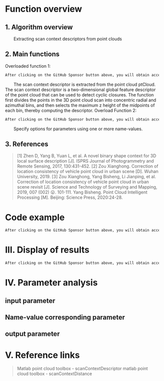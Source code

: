#  Function overview 

##  1. Algorithm overview 

   Extracting scan context descriptors from point clouds 

##  2. Main functions 

 Overloaded function 1: 

  ```python  
After clicking on the GitHub Sponsor button above, you will obtain access permissions to my private code repository ( https://github.com/slowlon/my_code_bar ) to view this blog code. By searching the code number of this blog, you can find the code you need, code number is: 2024020309574535876
  ```  
   The scan context descriptor is extracted from the point cloud ptCloud. The scan context descriptor is a two-dimensional global feature descriptor of the point cloud that can be used to detect cyclic closures. The function first divides the points in the 3D point cloud scan into concentric radial and azimuthal bins, and then selects the maximum z height of the midpoints of each bin, thereby computing the descriptor. Overload Function 2: 

  ```python  
After clicking on the GitHub Sponsor button above, you will obtain access permissions to my private code repository ( https://github.com/slowlon/my_code_bar ) to view this blog code. By searching the code number of this blog, you can find the code you need, code number is: 2024020309574535876
  ```  
   Specify options for parameters using one or more name-values. 

##  3. References 

>  [1] Zhen D, Yang B, Yuan L, et al. A novel binary shape context for 3D local surface description [J]. ISPRS Journal of Photogrammetry and Remote Sensing, 2017, 130:431-452. [2] Zou Xianghong. Correction of location consistency of vehicle point cloud in urban scene [D]. Wuhan University, 2019. [3] Zou Xianghong, Yang Bisheng, Li Jianping, et al. Correction of location consistency of vehicle point cloud in urban scene revisit [J]. Science and Technology of Surveying and Mapping, 2019, 007 (002) 😛. 101-111. Yang Bisheng. Point Cloud Intelligent Processing [M]. Beijing: Science Press, 2020:24-28. 

#  Code example 

  ```python  
After clicking on the GitHub Sponsor button above, you will obtain access permissions to my private code repository ( https://github.com/slowlon/my_code_bar ) to view this blog code. By searching the code number of this blog, you can find the code you need, code number is: 2024020309574535876
  ```  
#  III. Display of results 

  ```python  
After clicking on the GitHub Sponsor button above, you will obtain access permissions to my private code repository ( https://github.com/slowlon/my_code_bar ) to view this blog code. By searching the code number of this blog, you can find the code you need, code number is: 2024020309574535876
  ```  
#  IV. Parameter analysis 

##  input parameter 

##  Name-value corresponding parameter 

##  output parameter 

#  V. Reference links 

>  Matlab point cloud toolbox - scanContextDescriptor matlab point cloud toolbox - scanContextDistance 

